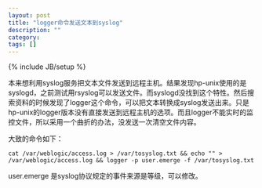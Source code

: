 ```yaml
---
layout: post
title: "logger命令发送文本到syslog"
description: ""
category: 
tags: []
---
```

{% include JB/setup %}

本来想利用syslog服务把文本文件发送到远程主机。结果发现hp-unix使用的是syslogd，之前测试用rsyslog可以发送文件。而syslogd没找到这个特性。然后搜索资料的时候发现了logger这个命令，可以把文本转换成syslog发送出来。只是hp-unix的logger版本没有直接发送到远程主机的选项。而且logger不能实时的监控文件，所以采用一个曲折的办法，没发送一次清空文件内容。

大致的命令如下：

	cat /var/weblogic/access.log > /var/tosyslog.txt && echo "" > /var/weblogic/access.log && logger -p user.emerge -f /var/tosyslog.txt

user.emerge 是syslog协议规定的事件来源是等级，可以修改。

